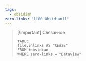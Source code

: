 ```yaml
---
tags:
  - obsidian
zero-links: "[[00 Obsidian]]"
---
```


>[!important] Связанное
>```dataview
>TABLE 
>file.inlinks AS "Связь" 
>FROM #obsidian
>WHERE zero-links = "Dataview"
>```
